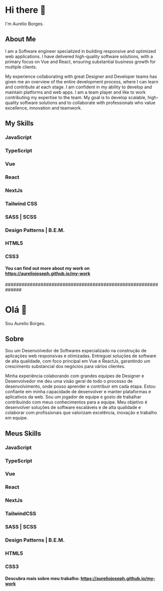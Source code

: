 # Hi there 👋
I'm Aurelio Borges.

## About Me
I am a Software engineer specialized in building responsive and optimized web applications. I have delivered high-quality software solutions, with a primary focus on Vue and React, ensuring substantial business growth for multiple clients.

My experience collaborating with great Designer and Developer teams has given me an overview of the entire development process, where I can learn and contribute at each stage. I am confident in my ability to develop and maintain platforms and web apps. I am a team player and like to work contributing my expertise to the team. My goal is to develop scalable, high-quality software solutions and to collaborate with professionals who value excellence, innovation and teamwork.

## My Skills

### JavaScript

### TypeScript

### Vue

### React

### NextJs

### Tailwind CSS

### SASS | SCSS

### Design Patterns | B.E.M.

### HTML5

### CSS3

#### You can find out more about my work on https://aureliojoseph.github.io/my-work

##############################################################

# Olá 👋
Sou Aurelio Borges.

## Sobre
Sou um Desenvolvedor de Softwares especializado na construção de aplicações web responsivas e otimizadas. Entreguei soluções de software de alta qualidade, com foco principal em Vue e ReactJs, garantindo um crescimento substancial dos negócios para vários clientes.

Minha experiência colaborando com grandes equipes de Designer e Desenvolvedor me deu uma visão geral de todo o processo de desenvolvimento, onde posso aprender e contribuir em cada etapa. Estou confiante em minha capacidade de desenvolver e manter plataformas e aplicativos da web. Sou um jogador de equipe e gosto de trabalhar contribuindo com meus conhecimentos para a equipe. Meu objetivo é desenvolver soluções de software escaláveis e de alta qualidade e colaborar com profissionais que valorizam excelência, inovação e trabalho em equipe.

## Meus Skills

### JavaScript

### TypeScript

### Vue

### React

### NextJs

### TailwindCSS

### SASS | SCSS

### Design Patterns | B.E.M.

### HTML5

### CSS3

#### Descubra mais sobre meu trabalho: https://aureliojoseph.github.io/my-work

